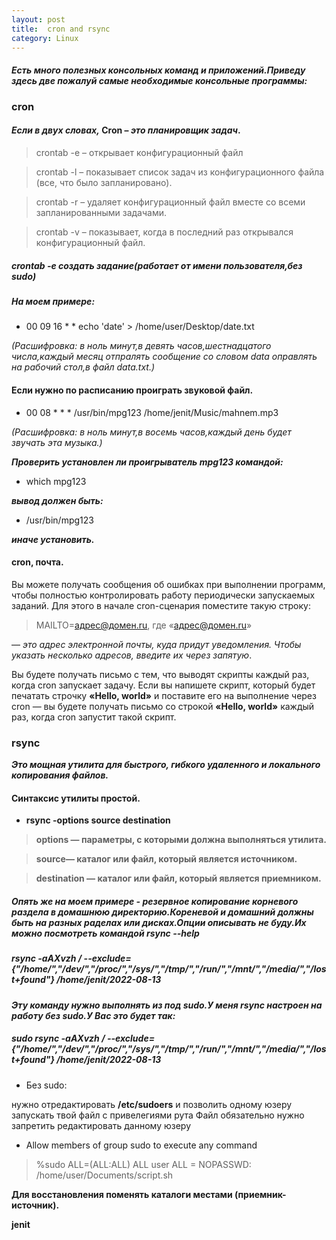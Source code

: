```yaml
---
layout: post
title:  cron and rsync
category: Linux 
---
```


#### *Есть много полезных консольных команд и приложений.Приведу здесь две пожалуй самые необходимые консольные программы:*

### cron 

#### *Если в двух словах,*  **Cron** – *это планировщик задач*.

>crontab -e – открывает конфигурационный файл

>crontab -l – показывает список задач из конфигурационного файла (все, что было запланировано).

>crontab -r – удаляет конфигурационный файл вместе со всеми запланированными задачами.

>сrontab -v – показывает, когда в последний раз открывался конфигурационный файл.

##### crontab -e   создать задание(работает от имени пользователя,без sudo)

##### На моем примере: #####

- 00 09 16 * * echo 'date' > /home/user/Desktop/date.txt

 *(Расшифровка: в ноль минут,в девять часов,шестнадцатого числа,каждый месяц отпралять сообщение 
 со словом data оправлять на рабочий стол,в файл data.txt.)*

#### Если нужно по расписанию проиграть звуковой файл.

- 00 08 * * * /usr/bin/mpg123  /home/jenit/Music/mahnem.mp3

*(Расшифровка: в ноль минут,в восемь часов,каждый день будет звучать эта музыка.)*


***Проверить установлен ли проигрыватель mpg123 командой:***

- which mpg123 

***вывод должен быть:***

- /usr/bin/mpg123

***иначе установить.*** 

#### cron, почта.

 Вы можете получать сообщения об ошибках при выполнении программ, чтобы полностью контролировать 
 работу периодически запускаемых заданий. Для этого в начале cron-сценария поместите такую строку:

> MAILTO=адрес@домен.ru, где «адрес@домен.ru»

  — *это адрес электронной почты, куда придут уведомления. Чтобы указать несколько адресов, 
  введите их через запятую*.
 
 Вы будете получать письмо с тем, что выводят скрипты каждый раз, когда cron запускает задачу. 
  Если вы напишете скрипт, который будет печатать строчку **«Hello, world»** и поставите его на 
  выполнение через cron — вы будете получать письмо со строкой **«Hello, world»** каждый раз, 
 когда cron запустит такой скрипт.

### rsync  

***Это мощная утилита для быстрого, гибкого удаленного и локального копирования файлов.***

#### Синтаксис утилиты простой. ####

- **rsync -options source destination**

>**options — параметры, с которыми должна выполняться утилита.**

>**source— каталог или файл, который является источником.**

> **destination — каталог или файл, который является приемником.**

##### Опять же на моем примере - резервное копирование корневого раздела в домашнюю директорию.Кореневой и домашний должны быть на разных раделах или дисках.Опции описывать не буду.Их можно посмотреть командой  *rsync --help* #####

##### rsync -aAXvzh / --exclude={"/home/*","/dev/*","/proc/*","/sys/*","/tmp/*","/run/*","/mnt/*","/media/*","/lost+found"} /home/jenit/2022-08-13 #####

***Эту команду нужно выполнять из под sudo.У меня rsync настроен на работу без sudo.У Вас это будет так:***

##### sudo rsync -aAXvzh / --exclude={"/home/*","/dev/*","/proc/*","/sys/*","/tmp/*","/run/*","/mnt/*","/media/*","/lost+found"} /home/jenit/2022-08-13 #####

 * Без sudo: 

нужно отредактировать **/etc/sudoers** и позволить одному юзеру запускать твой файл с привелегиями рута
Файл обязательно нужно запретить редактировать данному юзеру

 * Allow members of group sudo to execute any command

> %sudo ALL=(ALL:ALL) ALL
> user ALL = NOPASSWD: /home/user/Documents/script.sh

**Для восстановления поменять каталоги местами (приемник-источник).**

**jenit**
